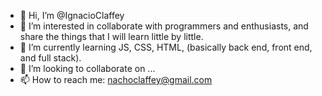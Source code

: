 - 👋 Hi, I’m @IgnacioClaffey
- 👀 I’m interested in collaborate with programmers and enthusiasts, and share the things that I will learn little by little.
- 🌱 I’m currently learning JS, CSS, HTML, (basically back end, front end, and full stack).
- 💞️ I’m looking to collaborate on ...
- 📫 How to reach me: nachoclaffey@gmail.com

<!---
IgnacioClaffey/IgnacioClaffey is a ✨ special ✨ repository because its `README.md` (this file) appears on your GitHub profile.
You can click the Preview link to take a look at your changes.
--->
